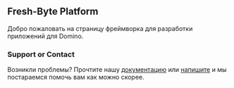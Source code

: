 ## Fresh-Byte Platform

Добро пожаловать на страницу фреймворка для разработки приложений для Domino.



### Support or Contact

Возникли проблемы? Прочтите нашу [документацию](https://platform.fbyte.ru/docs/) или [напишите](mailto://support@platform.fbyte.ru) и мы постараемся помочь вам как можно скорее.
